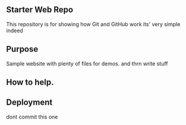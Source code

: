 ## Starter Web Repo

This repository is for showing how Git and GitHub work
its' very simple indeed
## Purpose

Sample website with plenty of files for demos.  and thrn write stuff

## How to help.

## Deployment

dont commit this one